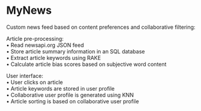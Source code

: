 # MyNews

Custom news feed based on content preferences and collaborative filtering:

Article pre-processing:  
•	Read newsapi.org JSON feed  
•	Store article summary information in an SQL database  
•	Extract article keywords using RAKE  
•	Calculate article bias scores based on subjective word content  

User interface:  
•	User clicks on article  
•	Article keywords are stored in user profile  
•	Collaborative user profile is generated using KNN  
•	Article sorting is based on collaborative user profile
